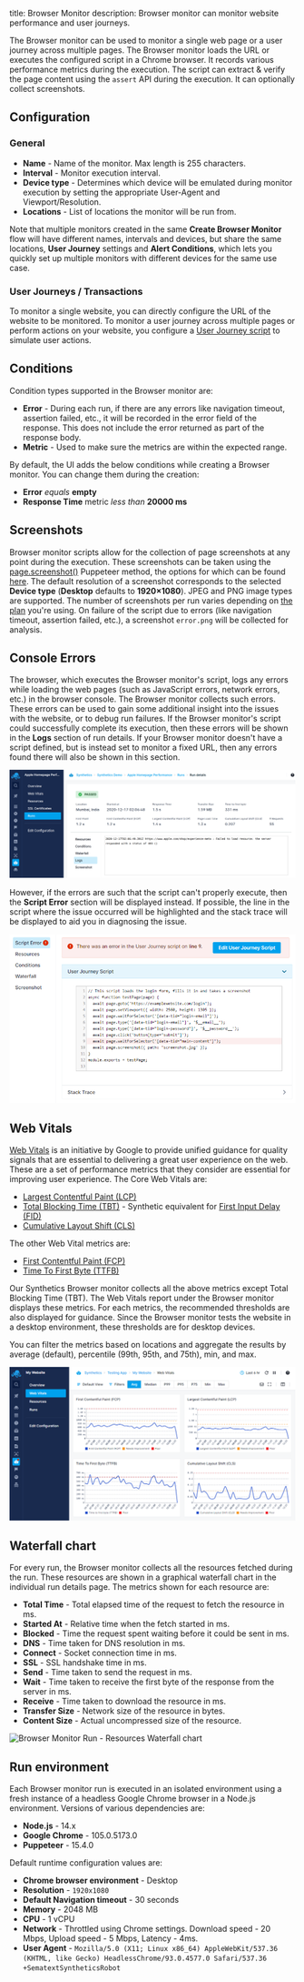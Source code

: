 title: Browser Monitor
description: Browser monitor can monitor website performance and user journeys.

The Browser monitor can be used to monitor a single web page or a user journey across multiple pages. The Browser monitor loads the URL or executes the configured script in a Chrome browser. It records various performance metrics during the execution. The script can extract & verify the page content using the `assert` API during the execution. It can optionally collect screenshots.

## Configuration

### General

* **Name** - Name of the monitor. Max length is 255 characters.
* **Interval** - Monitor execution interval.
* **Device type** - Determines which device will be emulated during monitor execution by setting the appropriate User-Agent and Viewport/Resolution.
* **Locations** - List of locations the monitor will be run from.

Note that multiple monitors created in the same **Create Browser Monitor** flow will have different names, intervals and devices, but share the same locations, **User Journey** settings and **Alert Conditions**, which lets you quickly set up multiple monitors with different devices for the same use case.

### User Journeys / Transactions

To monitor a single website, you can directly configure the URL of the website to be monitored. To monitor a user journey across multiple pages or perform actions on your website, you configure a [User Journey script](./user-journey-scripts.md) to simulate user actions.

## Conditions

Condition types supported in the Browser monitor are:

* **Error** - During each run, if there are any errors like navigation timeout, assertion failed, etc., it will be recorded in the error field of the response. This does not include the error returned as part of the response body. 
* **Metric** - Used to make sure the metrics are within the expected range. 

By default, the UI adds the below conditions while creating a Browser monitor. You can change them during the creation:

* **Error** *equals* **empty**
* **Response Time** metric *less than* **20000 ms**

## Screenshots

Browser monitor scripts allow for the collection of page screenshots at any point during the execution. These screenshots can be taken using the [page.screenshot()](https://github.com/puppeteer/puppeteer/blob/main/docs/api/puppeteer.page.screenshot.md) Puppeteer method, the options for which can be found [here](https://github.com/puppeteer/puppeteer/blob/main/docs/api/puppeteer.screenshotoptions.md). The default resolution of a screenshot corresponds to the selected **Device type** (**Desktop** defaults to **1920&times;1080**). JPEG and PNG image types are supported. The number of screenshots per run varies depending on [the plan](https://sematext.com/pricing/#synthetics) you're using. On failure of the script due to errors (like navigation timeout, assertion failed, etc.), a screenshot `error.png` will be collected for analysis.

## Console Errors

The browser, which executes the Browser monitor's script, logs any errors while loading the web pages (such as JavaScript errors, network errors, etc.) in the browser console. The Browser monitor collects such errors. These errors can be used to gain some additional insight into the issues with the website, or to debug run failures. If the Browser monitor's script could successfully complete its execution, then these errors will be shown in the **Logs** section of run details. If your Browser monitor doesn't have a script defined, but is instead set to monitor a fixed URL, then any errors found there will also be shown in this section.

![Browser monitor console logs](../images/synthetics/browser-monitor-logs.png)

However, if the errors are such that the script can't properly execute, then the **Script Error** section will be displayed instead. If possible, the line in the script where the issue occurred will be highlighted and the stack trace will be displayed to aid you in diagnosing the issue.

![Browser monitor script error](../images/synthetics/browser-monitor-script-error.png)

## Web Vitals

[Web Vitals](https://web.dev/vitals/) is an initiative by Google to provide unified guidance for quality signals that are essential to delivering a great user experience on the web. These are a set of performance metrics that they consider are essential for improving user experience. The Core Web Vitals are:

* [Largest Contentful Paint (LCP)](https://web.dev/lcp/)
* [Total Blocking Time (TBT)](https://web.dev/tbt/) - Synthetic equivalent for [First Input Delay (FID)](https://web.dev/fid/)
* [Cumulative Layout Shift (CLS)](https://web.dev/cls/)

The other Web Vital metrics are:

* [First Contentful Paint (FCP)](https://web.dev/fcp/)
* [Time To First Byte (TTFB)](https://web.dev/time-to-first-byte/)

Our Synthetics Browser monitor collects all the above metrics except Total Blocking Time (TBT). The Web Vitals report under the Browser monitor displays these metrics. For each metrics, the recommended thresholds are also displayed for guidance. Since the Browser monitor tests the website in a desktop environment, these thresholds are for desktop devices.

You can filter the metrics based on locations and aggregate the results by average (default), percentile (99th, 95th, and 75th), min, and max.

![Synthetics Web Vitals](../images/synthetics/web-vitals.png)

## Waterfall chart

For every run, the Browser monitor collects all the resources fetched during the run. These resources are shown in a graphical waterfall chart in the individual run details page. The metrics shown for each resource are:

* **Total Time** - Total elapsed time of the request to fetch the resource in ms.
* **Started At** - Relative time when the fetch started in ms.
* **Blocked** - Time the request spent waiting before it could be sent in ms.
* **DNS** - Time taken for DNS resolution in ms.
* **Connect** - Socket connection time in ms.
* **SSL** - SSL handshake time in ms.
* **Send** - Time taken to send the request in ms.
* **Wait** - Time taken to receive the first byte of the response from the server in ms.
* **Receive** - Time taken to download the resource in ms.
* **Transfer Size** - Network size of the resource in bytes.
* **Content Size** - Actual uncompressed size of the resource.

<img
  class="content-modal-image"
  alt="Browser Monitor Run - Resources Waterfall chart"
  src="../../images/synthetics/waterfall.png"
  title="Browser Run - Resources Waterfall Chart"
/>

## Run environment

Each Browser monitor run is executed in an isolated environment using a fresh instance of a headless Google Chrome browser in a Node.js environment. Versions of various dependencies are:

* **Node.js** - 14.x
* **Google Chrome** - 105.0.5173.0
* **Puppeteer** - 15.4.0

Default runtime configuration values are:

* **Chrome browser environment** - Desktop
* **Resolution** - `1920x1080`
* **Default Navigation timeout** - 30 seconds
* **Memory** - 2048 MB
* **CPU** - 1 vCPU
* **Network** - Throttled using Chrome settings. Download speed - 20 Mbps, Upload speed - 5 Mbps, Latency - 4ms.
* **User Agent** - `Mozilla/5.0 (X11; Linux x86_64) AppleWebKit/537.36 (KHTML, like Gecko) HeadlessChrome/93.0.4577.0 Safari/537.36 +SematextSyntheticsRobot`
